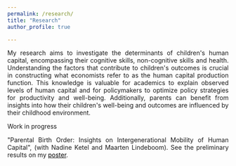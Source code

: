 ```yaml
---
permalink: /research/
title: "Research"
author_profile: true

---
```


<p align="justify">  
My research aims to investigate the determinants of children's human capital, encompassing their cognitive skills, non-cognitive skills and health. Understanding the factors that contribute to children's outcomes is crucial in constructing what economists refer to as the human capital production function. This knowledge is valuable for academics to explain observed levels of human capital and for policymakers to optimize policy strategies for productivity and well-being. Additionally, parents can benefit from insights into how their children's well-being and outcomes are influenced by their childhood environment.
</p>

<p align="justify"> 
Work in progress
<p>

<p align="justify"> 
"Parental Birth Order: Insights on Intergenerational Mobility of Human Capital", (with Nadine Ketel and Maarten Lindeboom). See the preliminary results on my 
<a href="https://sanderdevries.github.io/birthOrderPoster.pdf" style="color: black;">poster</a>.
